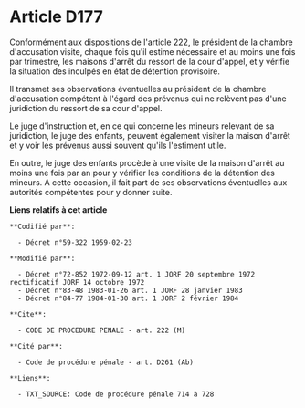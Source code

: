 # Article D177

Conformément aux dispositions de l'article 222, le président de la chambre d'accusation visite, chaque fois qu'il estime
nécessaire et au moins une fois par trimestre, les maisons d'arrêt du ressort de la cour d'appel, et y vérifie la situation
des inculpés en état de détention provisoire. 

Il transmet ses observations éventuelles au président de la chambre d'accusation compétent à l'égard des prévenus qui ne
relèvent pas d'une juridiction du ressort de sa cour d'appel. 

Le juge d'instruction et, en ce qui concerne les mineurs relevant de sa juridiction, le juge des enfants, peuvent également
visiter la maison d'arrêt et y voir les prévenus aussi souvent qu'ils l'estiment utile. 

En outre, le juge des enfants procède à une visite de la maison d'arrêt au moins une fois par an pour y vérifier les
conditions de la détention des mineurs. A cette occasion, il fait part de ses observations éventuelles aux autorités
compétentes pour y donner suite.

**Liens relatifs à cet article**

	**Codifié par**:

	  - Décret n°59-322 1959-02-23

	**Modifié par**:

	  - Décret n°72-852 1972-09-12 art. 1 JORF 20 septembre 1972 rectificatif JORF 14 octobre 1972
	  - Décret n°83-48 1983-01-26 art. 1 JORF 28 janvier 1983
	  - Décret n°84-77 1984-01-30 art. 1 JORF 2 février 1984

	**Cite**:

	  - CODE DE PROCEDURE PENALE - art. 222 (M)

	**Cité par**:

	  - Code de procédure pénale - art. D261 (Ab)

	**Liens**:

	  - TXT_SOURCE: Code de procédure pénale 714 à 728
